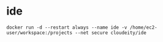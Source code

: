# ide

`docker run -d --restart always --name ide -v /home/ec2-user/workspace:/projects --net secure cloudeity/ide`
